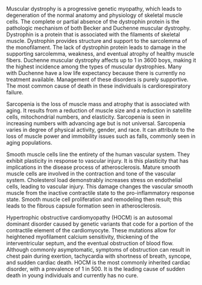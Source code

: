 Muscular dystrophy is a progressive genetic myopathy, which leads to degeneration of the normal anatomy and physiology of skeletal muscle cells. The complete or partial absence of the dystrophin protein is the pathologic mechanism of both Becker and Duchenne muscular dystrophy. Dystrophin is a protein that is associated with the filaments of skeletal muscle. Dystrophin provides structure and support to the sarcolemma of the monofilament. The lack of dystrophin protein leads to damage in the supporting sarcolemma, weakness, and eventual atrophy of healthy muscle fibers. Duchenne muscular dystrophy affects up to 1 in 3600 boys, making it the highest incidence among the types of muscular dystrophies. Many with Duchenne have a low life expectancy because there is currently no treatment available. Management of these disorders is purely supportive. The most common cause of death in these individuals is cardiorespiratory failure.

Sarcopenia is the loss of muscle mass and atrophy that is associated with aging. It results from a reduction of muscle size and a reduction in satellite cells, mitochondrial numbers, and elasticity. Sarcopenia is seen in increasing numbers with advancing age but is not universal. Sarcopenia varies in degree of physical activity, gender, and race. It can attribute to the loss of muscle power and immobility issues such as falls, commonly seen in aging populations.

Smooth muscle cells line the entirety of the human vascular system. They exhibit plasticity in response to vascular injury. It is this plasticity that has implications in the disease process of atherosclerosis. Mature smooth muscle cells are involved in the contraction and tone of the vascular system. Cholesterol load demonstrably increases stress on endothelial cells, leading to vascular injury. This damage changes the vascular smooth muscle from the inactive contractile state to the pro-inflammatory response state. Smooth muscle cell proliferation and remodeling then result; this leads to the fibrous capsule formation seen in atherosclerosis.

Hypertrophic obstructive cardiomyopathy (HOCM) is an autosomal dominant disorder caused by genetic variants that code for a portion of the contractile element of the cardiomyocyte. These mutations allow for heightened myofilament calcium sensitivity, thickening of the interventricular septum, and the eventual obstruction of blood flow. Although commonly asymptomatic, symptoms of obstruction can result in chest pain during exertion, tachycardia with shortness of breath, syncope, and sudden cardiac death. HOCM is the most commonly inherited cardiac disorder, with a prevalence of 1 in 500. It is the leading cause of sudden death in young individuals and currently has no cure.